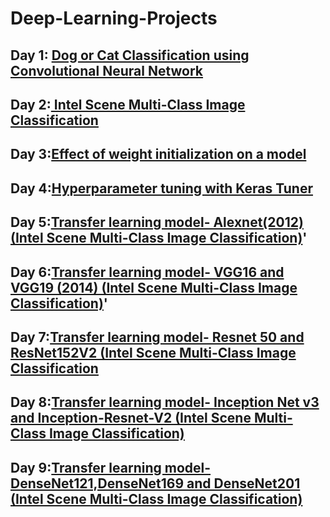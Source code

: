 # Deep-Learning-Projects
## Day 1:  [Dog or Cat Classification using Convolutional Neural Network](https://github.com/mrvmurali1991/Deep-Learning-Projects/blob/main/Day%201/cat_dog%20.ipynb)
## Day 2:[ Intel Scene Multi-Class Image Classification](https://github.com/mrvmurali1991/Deep-Learning-Projects/blob/main/Day%202/Intel_Scene_Multi_Class_Image_Classification.ipynb)
## Day 3:[Effect of weight initialization on a model](https://github.com/mrvmurali1991/Deep-Learning-Projects/tree/main/Day%203)
## Day 4:[Hyperparameter tuning with Keras Tuner](https://github.com/mrvmurali1991/Deep-Learning-Projects/tree/main/Day%204)
## Day 5:[Transfer learning model- Alexnet(2012) (Intel Scene Multi-Class Image Classification)](https://github.com/mrvmurali1991/Deep-Learning-Projects/blob/main/Day%205/Transfer_learning_model_Alexnet.ipynb)'
## Day 6:[Transfer learning model- VGG16 and VGG19 (2014) (Intel Scene Multi-Class Image Classification)](https://github.com/mrvmurali1991/Deep-Learning-Projects/blob/main/Day%206/Transfer_learning_model_VGG16_%26_VGG_19%20(1).ipynb)'
## Day 7:[Transfer learning model- Resnet 50 and ResNet152V2 (Intel Scene Multi-Class Image Classification](https://github.com/mrvmurali1991/Deep-Learning-Projects/blob/main/Day%207/Transfer%20learning%20model-%20Resnet%2050%20and%20ResNet152V2.ipynb)
## Day 8:[Transfer learning model- Inception Net v3 and Inception-Resnet-V2 (Intel Scene Multi-Class Image Classification)](https://github.com/mrvmurali1991/Deep-Learning-Projects/blob/main/Day%208/Transfer_learning_model_Inception_Net_v3_and_Inception_Resnet_V2_.ipynb)
## Day 9:[Transfer learning model- DenseNet121,DenseNet169 and DenseNet201 (Intel Scene Multi-Class Image Classification)](https://github.com/mrvmurali1991/Deep-Learning-Projects/blob/main/Day%209/Transfer_learning_model_DenseNet121%2CDenseNet169_and_DenseNet201_.ipynb)
